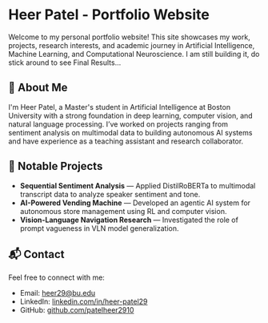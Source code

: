 # Heer Patel - Portfolio Website

Welcome to my personal portfolio website! This site showcases my work, projects, research interests, and academic journey in Artificial Intelligence, Machine Learning, and Computational Neuroscience.
I am still building it, do stick around to see Final Results...

## 🚀 About Me

I'm Heer Patel, a Master's student in Artificial Intelligence at Boston University with a strong foundation in deep learning, computer vision, and natural language processing. I’ve worked on projects ranging from sentiment analysis on multimodal data to building autonomous AI systems and have experience as a teaching assistant and research collaborator.

## 🌟 Notable Projects

- **Sequential Sentiment Analysis** — Applied DistilRoBERTa to multimodal transcript data to analyze speaker sentiment and tone.
- **AI-Powered Vending Machine** — Developed an agentic AI system for autonomous store management using RL and computer vision.
- **Vision-Language Navigation Research** — Investigated the role of prompt vagueness in VLN model generalization.

## 📬 Contact

Feel free to connect with me:

- Email: heer29@bu.edu  
- LinkedIn: [linkedin.com/in/heer-patel29](https://www.linkedin.com/in/heer-patel29)  
- GitHub: [github.com/patelheer2910](https://github.com/patelheer2910) 

